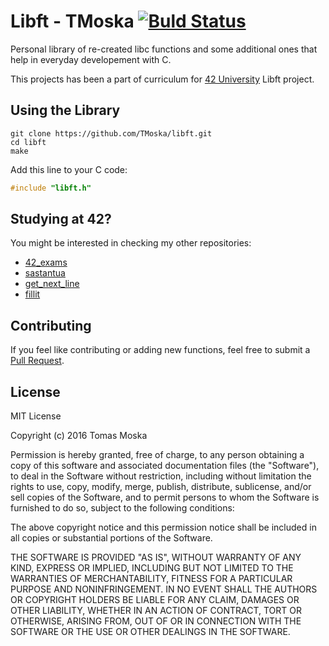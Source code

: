 Libft - TMoska [![Buld Status](https://travis-ci.org/TMoska/libft.svg)](https://travis-ci.org/TMoska/libft.svg?branch=master)
===

Personal library of re-created libc functions and some additional ones that help in everyday developement with C.

This projects has been a part of curriculum for [42 University](https://www.42.us.org) Libft project.

Using the Library
---

```
git clone https://github.com/TMoska/libft.git
cd libft
make
```
Add this line to your C code:

```C
#include "libft.h"
```
Studying at 42?
---

You might be interested in checking my other repositories:
- [42_exams](https://www.github.com/TMoska/42_exams)
- [sastantua](https://github.com/TMoska/sastantua)
- [get_next_line](https://github.com/TMoska/get_next_line)
- [fillit](https://github.com/TMoska/fillit)

Contributing
---

If you feel like contributing or adding new functions, feel free to submit a [Pull Request](https://github.com/TMoska/libft/pulls).

License
---

MIT License

Copyright (c) 2016 Tomas Moska

Permission is hereby granted, free of charge, to any person obtaining a copy
of this software and associated documentation files (the "Software"), to deal
in the Software without restriction, including without limitation the rights
to use, copy, modify, merge, publish, distribute, sublicense, and/or sell
copies of the Software, and to permit persons to whom the Software is
furnished to do so, subject to the following conditions:

The above copyright notice and this permission notice shall be included in all
copies or substantial portions of the Software.

THE SOFTWARE IS PROVIDED "AS IS", WITHOUT WARRANTY OF ANY KIND, EXPRESS OR
IMPLIED, INCLUDING BUT NOT LIMITED TO THE WARRANTIES OF MERCHANTABILITY,
FITNESS FOR A PARTICULAR PURPOSE AND NONINFRINGEMENT. IN NO EVENT SHALL THE
AUTHORS OR COPYRIGHT HOLDERS BE LIABLE FOR ANY CLAIM, DAMAGES OR OTHER
LIABILITY, WHETHER IN AN ACTION OF CONTRACT, TORT OR OTHERWISE, ARISING FROM,
OUT OF OR IN CONNECTION WITH THE SOFTWARE OR THE USE OR OTHER DEALINGS IN THE
SOFTWARE.
